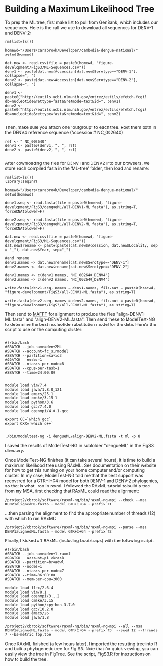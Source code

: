# Building a Maximum Likelihood Tree

To prep the ML tree, first make list to pull from GenBank, which includes our sequences. Here is the call we use to download all sequences for DENV-1 and DENV-2:


```
rm(list=ls())

homewd="/Users/carabrook/Developer/cambodia-dengue-national/"
setwd(homewd)

dat.new <- read.csv(file = paste0(homewd, "figure-development/FigS3/ML-Sequences.csv"))
denv1 <- paste(dat.new$Accession[dat.new$Serotype=="DENV-1"], collapse=", ")
denv2 <- paste(dat.new$Accession[dat.new$Serotype=="DENV-2"], collapse=", ")

denv1 <- paste0("http://eutils.ncbi.nlm.nih.gov/entrez/eutils/efetch.fcgi?db=nucleotide&rettype=fasta&retmode=text&id=", denv1)
denv2 <- paste0("http://eutils.ncbi.nlm.nih.gov/entrez/eutils/efetch.fcgi?db=nucleotide&rettype=fasta&retmode=text&id=", denv2)


```
Then, make sure you attach one "outgroup" to each tree. Root them both in the DENV4 reference sequence (Accession # NC_002640)


```
ref <- " NC_002640"
denv1 <- paste0(denv1, ", ", ref)
denv2 <- paste0(denv2, ", ", ref)


```

After downloading the files for DENV1 and DENV2 into our browsers, we store each compiled fasta in the 'ML-tree' folder, then load and rename:

```
rm(list=ls())
library(seqinr)

homewd="/Users/carabrook/Developer/cambodia-dengue-national/"
setwd(homewd)

denv1.seq <- read.fasta(file = paste0(homewd, "figure-development/FigS3/dengueML/all-DENV1-ML.fasta"), as.string=T, forceDNAtolower=F)

denv2.seq <- read.fasta(file = paste0(homewd, "figure-development/FigS3/dengueML/all-DENV2-ML.fasta"), as.string=T, forceDNAtolower=F)

dat.new <- read.csv(file = paste0(homewd, "figure-development/FigS3/ML-Sequences.csv"))
dat.new$rename <- paste(paste(dat.new$Accession, dat.new$Locality, sep = "_"), dat.new$Year, sep="_")

#and rename
denv1.names <- dat.new$rename[dat.new$Serotype=="DENV-1"]
denv2.names <- dat.new$rename[dat.new$Serotype=="DENV-2"]

denv1.names <- c(denv1.names, "NC_002640_DENV4")
denv2.names <- c(denv2.names, "NC_002640_DENV4")

write.fasta(denv1.seq, names = denv1.names, file.out = paste0(homewd, "figure-development/FigS3/all-DENV1-ML.fasta"), as.string=T)

write.fasta(denv2.seq, names = denv2.names, file.out = paste0(homewd, "figure-development/FigS3/all-DENV2-ML.fasta"), as.string=T)

```


Then send to [MAFFT](https://mafft.cbrc.jp/alignment/server/) for alignment to produce the files "align-DENV1-ML.fasta" and "align-DENV2-ML.fasta". Then send these to ModelTest-NG to determine the best nucleotide substitution model for the data. Here's the script to use on the computing cluster:

```

#!/bin/bash
#SBATCH --job-name=denv2ML
#SBATCH --account=fc_sirmodel
#SBATCH --partition=savio3
#SBATCH --nodes=1
#SBATCH --ntasks-per-node=8
#SBATCH --cpus-per-task=1
#SBATCH --time=24:00:00


module load vim/7.4 
module load java/1.8.0_121
module load emacs/25.1 
module load cmake/3.15.1
module load python/3.6 
module load gcc/7.4.0
module load openmpi/4.0.1-gcc

export CC=`which gcc`
export CXX=`which c++`


./bin/modeltest-ng -i dengueML/align-DENV2-ML.fasta -t ml -p 8

```

I saved the results of ModelTest-NG in subfolder "dengueML" in the FigS3 directory.

Once ModelTest-NG finishes (it can take several hours), it is time to build a maximum likelihood tree using RAxML. See documentation on their website for how to get this running on your home computer and/or computing cluster. In my case, ModelTest-NG told me that the best support was recovered for a GTR+I+G4 model for both DENV-1 and DENV-2 phylogenies, so that is what I ran in raxml. I followed the RAxML tutorial to build a tree from my MSA, first checking that RAxML could read the alignment:

```
/project2/cbrook/software/raxml-ng/bin/raxml-ng-mpi --check --msa DENV1alignedML.fasta --model GTR+I+G4 --prefix T1

```
...then parsing the alignment to find the appropriate number of threads (12) with which to run RAxML:

```
/project2/cbrook/software/raxml-ng/bin/raxml-ng-mpi --parse --msa DENV1alignedML.fasta --model GTR+I+G4 --prefix T2
```
Finally, I kicked off RAxML (including bootstraps) with the following script:

```
#!/bin/bash
#SBATCH --job-name=denv1-raxml
#SBATCH --account=pi-cbrook
#SBATCH --partition=broadwl
#SBATCH --nodes=1
#SBATCH --ntasks-per-node=7
#SBATCH --time=36:00:00
#SBATCH --mem-per-cpu=2000

module load flex/2.6.4
module load vim/8.1  
module load openmpi/3.1.2
module load cmake/3.15 
module load python/cpython-3.7.0
module load gcc/10.2.0
module load emacs/26
module load java/1.8

/project2/cbrook/software/raxml-ng/bin/raxml-ng-mpi --all --msa DENV1alignedML.fasta --model GTR+I+G4 --prefix T3  --seed 12 --threads 7 --bs-metric fbp,tbe

```

Once RAxML finished (a few hours later), I imported the resulting tree into R and built a phylogenetic tree for Fig S3. Note that for quick viewing, you can easily view the tree in FigTree. See the script, FigS3.R for instructions on how to build the tree.



